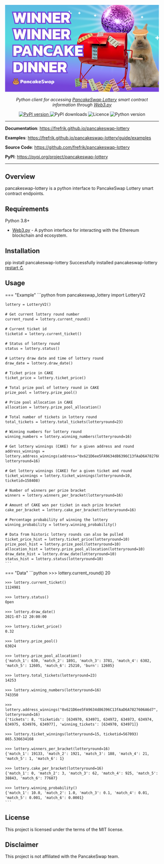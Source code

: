 <p align="center">
    <img src="img/pancake-lottery.png" title="Image credit: https://pancakeswap.medium.com" alt="Image credit: https://pancakeswap.medium.com" />
</p>
<p align="center">
    <em>Python client for accessing <a href="https://pancakeswap.finance/lottery" target="_blank">PancakeSwap Lottery</a> smart contract information through <a href="https://github.com/ethereum/web3.py" target="_blank">Web3.py</a></em>
</p>
<p align="center">
    <a href="https://pypi.org/project/pancakeswap-lottery" target="_blank">
        <img src="https://img.shields.io/pypi/v/pancakeswap-lottery" alt="PyPI version">
    </a>
    <img src="https://img.shields.io/pypi/dm/pancakeswap-lottery" alt="PyPI downloads">
    <img src="https://img.shields.io/github/license/frefrik/pancakeswap-lottery" alt="Licence">
    <img src="https://img.shields.io/pypi/pyversions/pancakeswap-lottery" alt="Python version">
</p>

---

**Documentation**: <a target="_blank" href="https://frefrik.github.io/pancakeswap-lottery">https://frefrik.github.io/pancakeswap-lottery</a>

**Examples**: <a target="_blank" href="https://frefrik.github.io/pancakeswap-lottery/guide/examples">https://frefrik.github.io/pancakeswap-lottery/guide/examples</a>

**Source Code**: <a target="_blank" href="https://github.com/frefrik/pancakeswap-lottery">https://github.com/frefrik/pancakeswap-lottery</a>

**PyPI**: <a target="_blank" href="https://pypi.org/project/pancakeswap-lottery">https://pypi.org/project/pancakeswap-lottery</a>

---

## Overview

pancakeswap-lottery is a python interface to PancakeSwap Lottery smart contract endpoints.

## Requirements

Python 3.8+

- [Web3.py](https://github.com/ethereum/web3.py) - A python interface for interacting with the Ethereum blockchain and ecosystem.

## Installation

<div class="termynal" data-termynal data-ty-typeDelay="40" data-ty-lineDelay="700">
    <span data-ty="input">pip install pancakeswap-lottery</span>
    <span data-ty="progress"></span>
    <span data-ty>Successfully installed pancakeswap-lottery</span>
    <a href="#" data-terminal-control="">restart ↻</a>
</div>

## Usage
=== "Example"
    ```python
    from pancakeswap_lottery import LotteryV2

    lottery = LotteryV2()

    # Get current lottery round number
    current_round = lottery.current_round()

    # Current ticket id
    ticketid = lottery.current_ticket()

    # Status of lottery round
    status = lottery.status()

    # Lottery draw date and time of lottery round
    draw_date = lottery.draw_date()

    # Ticket price in CAKE
    ticket_price = lottery.ticket_price()

    # Total prize pool of lottery round in CAKE
    prize_pool = lottery.prize_pool()

    # Prize pool allocation in CAKE
    allocation = lottery.prize_pool_allocation()

    # Total number of tickets in lottery round
    total_tickets = lottery.total_tickets(lotteryround=23)

    # Winning numbers for lottery round
    winning_numbers = lottery.winning_numbers(lotteryround=16)

    # Get lottery winnings (CAKE) for a given address and round
    address_winnings = lottery.address_winnings(address="0x621D6ee5FA9634d86396C13fAaD6A7827606A6d7", lotteryround=16)

    # Get lottery winnings (CAKE) for a given ticket and round
    ticket_winnings = lottery.ticket_winnings(lotteryround=10, ticketid=158408)

    # Number of winners per prize bracket
    winners = lottery.winners_per_bracket(lotteryround=16)

    # Amount of CAKE won per ticket in each prize bracket
    cake_per_bracket = lottery.cake_per_bracket(lotteryround=16)

    # Percentage probability of winning the lottery
    winning_probability = lottery.winning_probability()

    # Data from historic lottery rounds can also be pulled
    ticket_price_hist = lottery.ticket_price(lotteryround=10)
    prize_pool_hist = lottery.prize_pool(lotteryround=10)
    allocation_hist = lottery.prize_pool_allocation(lotteryround=10)
    draw_date_hist = lottery.draw_date(lotteryround=10)
    status_hist = lottery.status(lotteryround=10)
    ```

=== "Data"
    ```python
    >>> lottery.current_round()
    20

    >>> lottery.current_ticket()
    1124981

    >>> lottery.status()
    Open

    >>> lottery.draw_date()
    2021-07-12 20:00:00

    >>> lottery.ticket_price()
    0.32

    >>> lottery.prize_pool()
    63024

    >>> lottery.prize_pool_allocation()
    {'match_1': 630, 'match_2': 1891, 'match_3': 3781, 'match_4': 6302, 'match_5': 12605, 'match_6': 25210, 'burn': 12605}

    >>> lottery.total_tickets(lotteryround=23)
    14253

    >>> lottery.winning_numbers(lotteryround=16)
    743350

    >>> lottery.address_winnings("0x621D6ee5FA9634d86396C13fAaD6A7827606A6d7", lotteryround=16)
    {'tickets': 8, 'ticketids': [634970, 634971, 634972, 634973, 634974, 634975, 634976, 634977], 'winning_tickets': [634970, 634971]}

    >>> lottery.ticket_winnings(lotteryround=15, ticketid=567093)
    865.536634168

    >>> lottery.winners_per_bracket(lotteryround=16)
    {'match_1': 19133, 'match_2': 1921, 'match_3': 188, 'match_4': 21, 'match_5': 1, 'match_6': 1}

    >>> lottery.cake_per_bracket(lotteryround=16)
    {'match_1': 0, 'match_2': 3, 'match_3': 62, 'match_4': 925, 'match_5': 38843, 'match_6': 77687}

    >>> lottery.winning_probability()
    {'match_1': 10.0, 'match_2': 1.0, 'match_3': 0.1, 'match_4': 0.01, 'match_5': 0.001, 'match_6': 0.0001}
    ```

## License

This project is licensed under the terms of the MIT license.

## Disclaimer

This project is not affiliated with the PancakeSwap team.